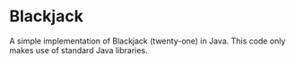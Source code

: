 # Blackjack
A simple implementation of Blackjack (twenty-one) in Java. This code only makes use of standard Java libraries.
